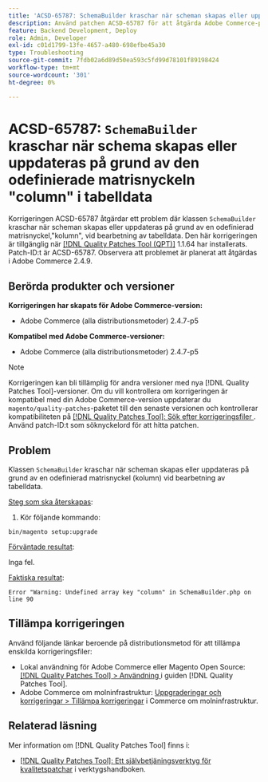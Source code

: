 ```yaml
---
title: 'ACSD-65787: SchemaBuilder kraschar när scheman skapas eller uppdateras på grund av den odefinierade matrisnyckeln "column" i tabelldata'
description: Använd patchen ACSD-65787 för att åtgärda Adobe Commerce-problemet där klassen SchemaBuilder kraschar när scheman skapas eller uppdateras på grund av en odefinierad matrisnyckel,"column", vid bearbetning av tabelldata.
feature: Backend Development, Deploy
role: Admin, Developer
exl-id: c01d1799-13fe-4657-a480-698efbe45a30
type: Troubleshooting
source-git-commit: 7fdb02a6d89d50ea593c5fd99d78101f89198424
workflow-type: tm+mt
source-wordcount: '301'
ht-degree: 0%

---
```


# ACSD-65787: `SchemaBuilder` kraschar när schema skapas eller uppdateras på grund av den odefinierade matrisnyckeln &quot;column&quot; i tabelldata

Korrigeringen ACSD-65787 åtgärdar ett problem där klassen `SchemaBuilder` kraschar när scheman skapas eller uppdateras på grund av en odefinierad matrisnyckel,&quot;kolumn&quot;, vid bearbetning av tabelldata. Den här korrigeringen är tillgänglig när [[!DNL Quality Patches Tool (QPT)]](/help/tools/quality-patches-tool/quality-patches-tool-to-self-serve-quality-patches.md) 1.1.64 har installerats. Patch-ID:t är ACSD-65787. Observera att problemet är planerat att åtgärdas i Adobe Commerce 2.4.9.

## Berörda produkter och versioner

**Korrigeringen har skapats för Adobe Commerce-version:**

* Adobe Commerce (alla distributionsmetoder) 2.4.7-p5

**Kompatibel med Adobe Commerce-versioner:**

* Adobe Commerce (alla distributionsmetoder) 2.4.7-p5

>[!NOTE]
>
>Korrigeringen kan bli tillämplig för andra versioner med nya [!DNL Quality Patches Tool]-versioner. Om du vill kontrollera om korrigeringen är kompatibel med din Adobe Commerce-version uppdaterar du `magento/quality-patches`-paketet till den senaste versionen och kontrollerar kompatibiliteten på [[!DNL Quality Patches Tool]: Sök efter korrigeringsfiler ](https://experienceleague.adobe.com/tools/commerce-quality-patches/index.html?lang=sv-SE). Använd patch-ID:t som söknyckelord för att hitta patchen.

## Problem

Klassen `SchemaBuilder` kraschar när scheman skapas eller uppdateras på grund av en odefinierad matrisnyckel (kolumn) vid bearbetning av tabelldata.

<u>Steg som ska återskapas</u>:

1. Kör följande kommando:

```
bin/magento setup:upgrade
```

<u>Förväntade resultat</u>:

Inga fel.

<u>Faktiska resultat</u>:

```
Error "Warning: Undefined array key "column" in SchemaBuilder.php on line 90
```

## Tillämpa korrigeringen

Använd följande länkar beroende på distributionsmetod för att tillämpa enskilda korrigeringsfiler:

* Lokal användning för Adobe Commerce eller Magento Open Source: [[!DNL Quality Patches Tool] > Användning ](/help/tools/quality-patches-tool/usage.md) i guiden [!DNL Quality Patches Tool].
* Adobe Commerce om molninfrastruktur: [Uppgraderingar och korrigeringar > Tillämpa korrigeringar](https://experienceleague.adobe.com/docs/commerce-cloud-service/user-guide/develop/upgrade/apply-patches.html?lang=sv-SE) i Commerce om molninfrastruktur.

## Relaterad läsning

Mer information om [!DNL Quality Patches Tool] finns i:

* [[!DNL Quality Patches Tool]: Ett självbetjäningsverktyg för kvalitetspatchar](/help/tools/quality-patches-tool/quality-patches-tool-to-self-serve-quality-patches.md) i verktygshandboken.
